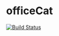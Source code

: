 # officeCat
[![Build Status](https://travis-ci.org/mashenjun/officeCat.svg?branch=deploy)](https://travis-ci.org/mashenjun/officeCat)
